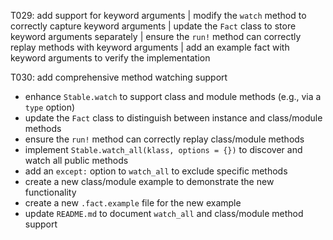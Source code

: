 T029: add support for keyword arguments
| modify the `watch` method to correctly capture keyword arguments
| update the `Fact` class to store keyword arguments separately
| ensure the `run!` method can correctly replay methods with keyword arguments
| add an example fact with keyword arguments to verify the implementation

T030: add comprehensive method watching support
- enhance `Stable.watch` to support class and module methods (e.g., via a `type` option)
- update the `Fact` class to distinguish between instance and class/module methods
- ensure the `run!` method can correctly replay class/module methods
- implement `Stable.watch_all(klass, options = {})` to discover and watch all public methods
- add an `except:` option to `watch_all` to exclude specific methods
- create a new class/module example to demonstrate the new functionality
- create a new `.fact.example` file for the new example
- update `README.md` to document `watch_all` and class/module method support